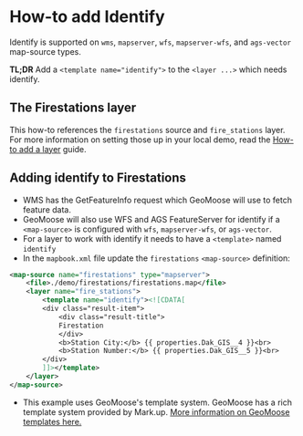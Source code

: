 # How-to add Identify

Identify is supported on `wms`, `mapserver`, `wfs`, `mapserver-wfs`, and `ags-vector` map-source types.

**TL;DR** Add a `<template name="identify">` to the `<layer ...>` which needs identify.

## The Firestations layer

This how-to references the `firestations` source and `fire_stations` layer.
For more information on setting those up in your local demo, read the
[How-to add a layer](./add-a-layer.md) guide.

## Adding identify to Firestations

* WMS has the GetFeatureInfo request which GeoMoose will use to fetch feature data.
* GeoMoose will also use WFS and AGS FeatureServer for identify if a `<map-source>` is
  configured with `wfs`, `mapserver-wfs`, or `ags-vector`.
* For a layer to work with identify it needs to have a `<template>` named `identify`
* In the `mapbook.xml` file update the `firestations` `<map-source>` definition:

<!-- {% raw %} -->
```xml
<map-source name="firestations" type="mapserver">
    <file>./demo/firestations/firestations.map</file>
    <layer name="fire_stations">
        <template name="identify"><![CDATA[
        <div class="result-item">
            <div class="result-title">
            Firestation
            </div>
            <b>Station City:</b> {{ properties.Dak_GIS__4 }}<br>
            <b>Station Number:</b> {{ properties.Dak_GIS__5 }}<br>
        </div>
        ]]></template>
    </layer>
</map-source>
```
<!-- {% endraw %} -->

* This example uses GeoMoose's template system.  GeoMoose has a rich template system provided by Mark.up.
  [More information on GeoMoose templates here.](http://geomoose.github.io/gm3/templates.html)
